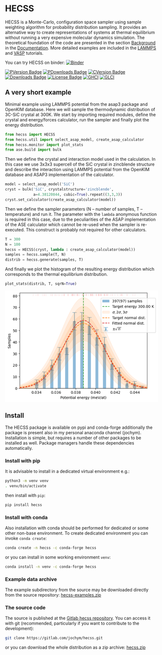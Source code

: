 # HECSS

<!-- WARNING: THIS FILE WAS AUTOGENERATED! DO NOT EDIT! -->

HECSS is a Monte-Carlo, configuration space sampler using sample
weighting algorithm for probability distribution sampling. It provides
an alternative way to create representations of systems at thermal
equilibrium without running a very expensive molecular dynamics
simulation. The theoretical foundation of the code are presented in the
section [Background](background.html) in the
[Documentation](https://jochym.github.io/hecss/). More detailed examples
are included in the [LAMMPS](lammps_tutorial.html) and
[VASP](vasp_tutorial.html) tutorials.

You can try HECSS on binder:
[![Binder](https://mybinder.org/badge_logo.svg)](https://mybinder.org/v2/gl/jochym%2Fhecss/devel?labpath=index.ipynb)

[![PVersion
Badge](https://img.shields.io/pypi/v/hecss.svg)](https://pypi.org/project/hecss/)
[![PDownloads
Badge](https://img.shields.io/pypi/dm/hecss.svg)](https://pypi.org/project/hecss/)
[![CVersion
Badge](https://anaconda.org/conda-forge/hecss/badges/version.svg)](https://anaconda.org/conda-forge/hecss)
[![Downloads
Badge](https://anaconda.org/conda-forge/hecss/badges/downloads.svg)](https://anaconda.org/conda-forge/hecss)
[![License
Badge](https://anaconda.org/jochym/hecss/badges/license.svg)](https://anaconda.org/jochym/hecss)
[![GHCI](https://github.com/jochym/hecss/actions/workflows/test.yaml/badge.svg?branch=devel)](https://github.com/jochym/hecss/actions/workflows/test.yaml)
[![GLCI](https://gitlab.com/jochym/hecss/badges/devel/pipeline.svg)](https://gitlab.com/jochym/hecss/-/commits/devel)

## A very short example

Minimal example using LAMMPS potential from the asap3 package and
OpenKIM database. Here we will sample the thermodynamic distribution of
3C-SiC crystal at 300K. We start by importing required modules, define
the crystal and energy/forces calculator, run the sampler and finally
plot the energy distribution.

``` python
from hecss import HECSS
from hecss.util import select_asap_model, create_asap_calculator
from hecss.monitor import plot_stats
from ase.build import bulk
```

Then we define the crystal and interaction model used in the
calculation. In this case we use 3x3x3 supercell of the SiC crystal in
zincblende structure and describe the interaction using LAMMPS potential
from the OpenKIM database and ASAP3 implementation of the calculator.

``` python
model = select_asap_model('SiC')
cryst = bulk('SiC', crystalstructure='zincblende', 
             a=4.38120844, cubic=True).repeat((3,3,3))
cryst.set_calculator(create_asap_calculator(model))
```

Then we define the sampler parameters (N – number of samples, T –
temperature) and run it. The parameter with the `lambda` anonymous
function is required in this case, due to the peculiarities of the ASAP
implementation of the ASE calculator which cannot be re-used when the
sampler is re-executed. This construct is probably not required for
other calculators.

``` python
T = 300
N = 100
hecss = HECSS(cryst, lambda : create_asap_calculator(model))
samples = hecss.sample(T, N)
distrib = hecss.generate(samples, T)
```

And finally we plot the histogram of the resulting energy distribution
which corresponds to the thermal equilibrium distribution.

``` python
plot_stats(distrib, T, sqrN=True)
```

![](index_files/figure-commonmark/cell-5-output-1.png)

## Install

The HECSS package is available on pypi and conda-forge additionally the
package is present also in my personal anaconda channel (jochym).
Installation is simple, but requires a number of other packages to be
installed as well. Package managers handle these dependencies
automatically.

### Install with pip

It is advisable to install in a dedicated virtual environment e.g.:

``` bash
python3 -m venv venv
. venv/bin/activate
```

then install with `pip`:

``` bash
pip install hecss
```

### Install with conda

Also installation with conda should be performed for dedicated or some
other non-base environment. To create dedicated environment you can
invoke `conda create`:

``` bash
conda create -n hecss -c conda-forge hecss
```

or you can install in some working environment `venv`:

``` bash
conda install -n venv -c conda-forge hecss
```

### Example data archive

The example subdirectory from the source may be downloaded directly from
the source repository:
[hecss-examples.zip](https://gitlab.com/jochym/hecss/-/archive/master/hecss-master.zip?path=example)

### The source code

The source is published at the [Gitlab hecss
repository](https://gitlab.com/jochym/hecss). You can access it with git
(recommended, particularly if you want to contribute to the
development):

``` bash
git clone https://gitlab.com/jochym/hecss.git
```

or you can download the whole distribution as a zip archive:
[hecss.zip](https://gitlab.com/jochym/hecss/-/archive/master/hecss-master.zip)
